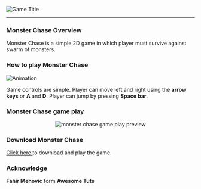 
![Game Title](https://user-images.githubusercontent.com/42789915/171847527-990feb58-f741-4cd7-afb3-88efa1112fc9.jpg)

<hr>

### Monster Chase Overview

Monster Chase is a simple 2D game in which player must survive against swarm of monsters. 

### How to play Monster Chase
![Animation](https://user-images.githubusercontent.com/42789915/171917509-1c18db9d-9261-4da5-a39a-cadd5e3400f3.gif)

Game controls are simple. Player can move left and right using the **arrow keys** or **A** and **D**. Player can jump by pressing **Space bar**. 

### Monster Chase game play
<p align="center">
  <img src="https://user-images.githubusercontent.com/42789915/171856593-c0a726f5-c6b8-4a25-bc77-41d5d2c7cc86.gif" alt="monster chase game play preview">
</p>

### Download Monster Chase
[Click here  ](https://github.com/dinuka1998/monster-chase/tree/main/Downloads "Click here") to download and play the game.

### Acknowledge

**Fahir Mehovic** form **Awesome Tuts**
